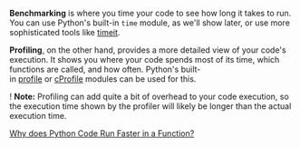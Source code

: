 **Benchmarking** is where you time your code to see how long it takes to run. You can use Python's built-in `time` module, as we'll show later, or use more sophisticated tools like [timeit](https://docs.python.org/3/library/timeit.html).

**Profiling**, on the other hand, provides a more detailed view of your code's execution. It shows you where your code spends most of its time, which functions are called, and how often. Python's built-in [profile](https://docs.python.org/3/library/profile.html) or [cProfile](https://docs.python.org/3/library/cProfile.html) modules can be used for this.

! **Note:** Profiling can add quite a bit of overhead to your code execution, so the execution time shown by the profiler will likely be longer than the actual execution time.

[Why does Python Code Run Faster in a Function?](../Python/Why%20does%20Python%20Code%20Run%20Faster%20in%20a%20Function?.md)